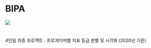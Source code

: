 # BIPA

<img src="https://search.pstatic.net/common/?src=http%3A%2F%2Fblogfiles.naver.net%2FMjAyMTEwMTVfMjE4%2FMDAxNjM0Mjk4MTg1Mjky.UseCo-GNNc0_7-BbJdcvXbrlEszLFylmZVAVyz8zNBQg.1u0K0RcLIr5gWciKjl64aQ6_zqI-dAMchZFCOocqxdkg.PNG.charzim0611%2Fimage.png&type=sc960_832"></img>

#

4인팀 최종 프로젝트 : 프로게이머별 지표 등급 판별 및 시각화 (2020년 기준)
